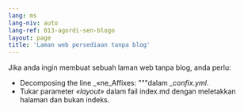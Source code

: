 ```yaml
---
lang: ms
lang-niv: auto
lang-ref: 013-agordi-sen-blogo
layout: page
title: 'Laman web persediaan tanpa blog'
---
```


Jika anda ingin membuat sebuah laman web tanpa blog, anda perlu:
* Decomposing the line _«ne_Affixes: """dalam _\_confix.yml_.
* Tukar parameter _«layout»_ dalam fail index.md dengan meletakkan halaman dan bukan indeks.

